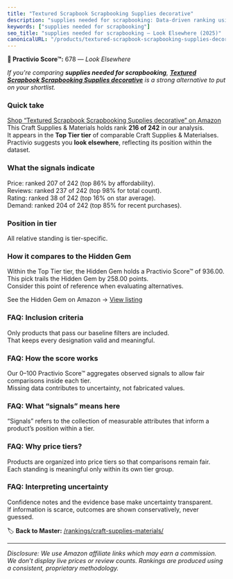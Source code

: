 ```yaml
---
title: "Textured Scrapbook Scrapbooking Supplies decorative"
description: "supplies needed for scrapbooking: Data-driven ranking using the Practivio Score™. Positioned by quality, value, demand, findability, momentum."
keywords: ["supplies needed for scrapbooking"]
seo_title: "supplies needed for scrapbooking — Look Elsewhere (2025)"
canonicalURL: "/products/textured-scrapbook-scrapbooking-supplies-decorative-B0F2LV39CH/"
---
```


**🚫 Practivio Score™:** 678 — _Look Elsewhere_


*If you're comparing **supplies needed for scrapbooking**, **[Textured Scrapbook Scrapbooking Supplies decorative](https://www.amazon.com/dp/B0F2LV39CH?tag=practivio-20)** is a strong alternative to put on your shortlist.*
### Quick take
[Shop “Textured Scrapbook Scrapbooking Supplies decorative” on Amazon](https://www.amazon.com/dp/B0F2LV39CH?tag=practivio-20)
This Craft Supplies & Materials holds rank **216 of 242** in our analysis.  
It appears in the **Top Tier tier** of comparable Craft Supplies & Materialses.  
Practivio suggests you **look elsewhere**, reflecting its position within the dataset.

### What the signals indicate
Price: ranked 207 of 242 (top 86% by affordability).  
Reviews: ranked 237 of 242 (top 98% for total count).  
Rating: ranked 38 of 242 (top 16% on star average).  
Demand: ranked 204 of 242 (top 85% for recent purchases).

### Position in tier
All relative standing is tier-specific.

### How it compares to the Hidden Gem
Within the Top Tier tier, the Hidden Gem holds a Practivio Score™ of 936.00.  
This pick trails the Hidden Gem by 258.00 points.  
Consider this point of reference when evaluating alternatives.  

See the Hidden Gem on Amazon → [View listing](https://www.amazon.com/dp/B079KL4C91?tag=practivio-20)

### FAQ: Inclusion criteria
Only products that pass our baseline filters are included.  
That keeps every designation valid and meaningful.

### FAQ: How the score works
Our 0–100 Practivio Score™ aggregates observed signals to allow fair comparisons inside each tier.  
Missing data contributes to uncertainty, not fabricated values.

### FAQ: What “signals” means here
“Signals” refers to the collection of measurable attributes that inform a product’s position within a tier.

### FAQ: Why price tiers?
Products are organized into price tiers so that comparisons remain fair.  
Each standing is meaningful only within its own tier group.

### FAQ: Interpreting uncertainty
Confidence notes and the evidence base make uncertainty transparent.  
If information is scarce, outcomes are shown conservatively, never guessed.


🏷️ **Back to Master:** [/rankings/craft-supplies-materials/](/rankings/craft-supplies-materials/)

---
_Disclosure: We use Amazon affiliate links which may earn a commission. We don’t display live prices or review counts. Rankings are produced using a consistent, proprietary methodology._
